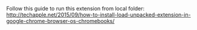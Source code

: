Follow this guide to run this extension from local folder:
http://techapple.net/2015/09/how-to-install-load-unpacked-extension-in-google-chrome-browser-os-chromebooks/

